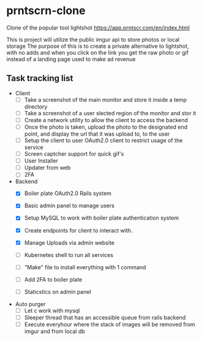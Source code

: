 # prntscrn-clone
Clone of the popular tool lightshot https://app.prntscr.com/en/index.html

This is project will utilize the public imgur api to store photos or local storage
The purpose of this is to create a private alternative to lightshot, with no adds and when you click on the link you get the raw photo or gif instead of a landing page used to make ad revenue

## Task tracking list
- Client
  - [ ] Take a screenshot of the main monitor and store it inside a temp directory
  - [ ] Take a screenshot of a user slected region of the monitor and stor it
  - [ ] Create a network utility to allow the client to access the backend
  - [ ] Once the photo is taken, upload the photo to the designated end point, and display the url that it was upload to, to the user
  - [ ] Setup the client to user OAuth2.0 client to restrict usage of the service
  - [ ] Screen captcher support for quick gif's
  - [ ] User Installer
  - [ ] Updater from web
  - [ ] 2FA

- Backend
  - [X] Boiler plate OAuth2.0 Rails system
  - [X] Basic admin panel to manage users
  - [X] Setup MySQL to work with boiler plate authentication system
  - [X] Create endpoints for client to interact with.
  - [X] Manage Uploads via admin website
  - [ ] Kubernetes shell to run all services
  - [ ] "Make" file to install everything with 1 command
  - [ ] Add 2FA to boiler plate 
  - [ ] Staticstics on admin panel


- Auto purger
  - [ ] Let c work with mysql
  - [ ] Sleeper thread that has an accessible queue from rails backend
  - [ ] Execute everyhour where the stack of images will be removed from imgur and from local db
